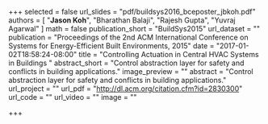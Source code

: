 +++
selected = false
url_slides = "pdf/buildsys2016_bceposter_jbkoh.pdf"
authors = [
  "**Jason Koh**", "Bharathan Balaji", "Rajesh Gupta", "Yuvraj Agarwal"
]
math = false
publication_short = "BuildSys2015"
url_dataset = ""
publication = "Proceedings of the 2nd ACM International Conference on Systems for Energy-Efficient Built Environments, 2015"
date = "2017-01-02T18:58:24-08:00"
title = "Controlling Actuation in Central HVAC Systems in Buildings "
abstract_short = "Control abstraction layer for safety and conflicts in building applications."
image_preview = ""
abstract = "Control abstraction layer for safety and conflicts in building applications."
url_project = ""
url_pdf = "http://dl.acm.org/citation.cfm?id=2830300"
url_code = ""
url_video = ""
image = ""

+++


